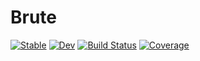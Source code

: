 # Brute

[![Stable](https://img.shields.io/badge/docs-stable-blue.svg)](https://Kunz-David.github.io/Brute.jl/stable/)
[![Dev](https://img.shields.io/badge/docs-dev-blue.svg)](https://Kunz-David.github.io/Brute.jl/dev/)
[![Build Status](https://github.com/Kunz-David/Brute.jl/actions/workflows/CI.yml/badge.svg?branch=main)](https://github.com/Kunz-David/Brute.jl/actions/workflows/CI.yml?query=branch%3Amain)
[![Coverage](https://codecov.io/gh/Kunz-David/Brute.jl/branch/main/graph/badge.svg)](https://codecov.io/gh/Kunz-David/Brute.jl)

